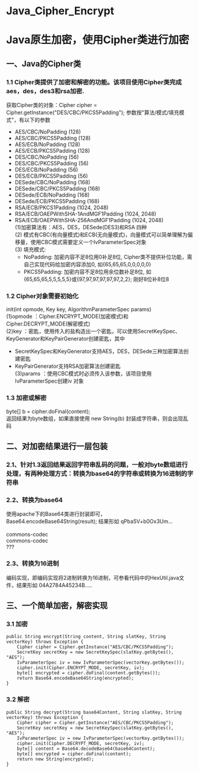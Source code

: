 ﻿# Java_Cipher_Encrypt
# Java原生加密，使用Cipher类进行加密
## 一、Java的Cipher类
### 1.1 Cipher类提供了加密和解密的功能。该项目使用Cipher类完成aes，des，des3和rsa加密.  
获取Cipher类的对象：Cipher cipher = Cipher.getInstance("DES/CBC/PKCS5Padding"); 参数按"算法/模式/填充模式"，有以下的参数  
* AES/CBC/NoPadding (128)  
* AES/CBC/PKCS5Padding (128)  
* AES/ECB/NoPadding (128)  
* AES/ECB/PKCS5Padding (128)  
* DES/CBC/NoPadding (56)  
* DES/CBC/PKCS5Padding (56)  
* DES/ECB/NoPadding (56)  
* DES/ECB/PKCS5Padding (56)  
* DESede/CBC/NoPadding (168)  
* DESede/CBC/PKCS5Padding (168)  
* DESede/ECB/NoPadding (168)  
* DESede/ECB/PKCS5Padding (168)  
* RSA/ECB/PKCS1Padding (1024, 2048)  
* RSA/ECB/OAEPWithSHA-1AndMGF1Padding (1024, 2048)  
* RSA/ECB/OAEPWithSHA-256AndMGF1Padding (1024, 2048)  
(1)加密算法有：AES，DES，DESede(DES3)和RSA 四种  
(2) 模式有CBC(有向量模式)和ECB(无向量模式)，向量模式可以简单理解为偏移量，使用CBC模式需要定义一个IvParameterSpec对象  
(3) 填充模式: 
   * NoPadding: 加密内容不足8位用0补足8位, Cipher类不提供补位功能，需自己实现代码给加密内容添加0, 如{65,65,65,0,0,0,0,0}  
   * PKCS5Padding: 加密内容不足8位用余位数补足8位, 如{65,65,65,5,5,5,5,5}或{97,97,97,97,97,97,2,2}; 刚好8位补8位8  

### 1.2 Cipher对象需要初始化  
init(int opmode, Key key, AlgorithmParameterSpec params)  
(1)opmode ：Cipher.ENCRYPT_MODE(加密模式)和 Cipher.DECRYPT_MODE(解密模式)  
(2)key ：密匙，使用传入的盐构造出一个密匙，可以使用SecretKeySpec、KeyGenerator和KeyPairGenerator创建密匙，其中  
 * SecretKeySpec和KeyGenerator支持AES，DES，DESede三种加密算法创建密匙  
 * KeyPairGenerator支持RSA加密算法创建密匙  
(3)params ：使用CBC模式时必须传入该参数，该项目使用IvParameterSpec创建iv 对象  

### 1.3 加密或解密  
byte[] b = cipher.doFinal(content);  
返回结果为byte数组，如果直接使用 new String(b) 封装成字符串，则会出现乱码  

## 二、对加密结果进行一层包装
### 2.1、针对1.3返回结果返回字符串乱码的问题，一般对byte数组进行处理，有两种处理方式：转换为base64的字符串或转换为16进制的字符串
### 2.2、转换为base64
  使用apache下的Base64类进行封装即可，Base64.encodeBase64String(result); 结果形如 qPba5V+b0Ox3Um...  
    <dependency>  
        <groupId>commons-codec</groupId>  
        <artifactId>commons-codec</artifactId>  
        <version>???</version>  
    </dependency>  
### 2.3、转换为16进制
  编码实现，即编码实现将2进制转换为16进制，可参看代码中的HexUtil.java文件，结果形如 04A2784A45234B.....  

## 三、一个简单加密，解密实现
### 3.1 加密
    public String encrypt(String content, String slatKey, String vectorKey) throws Exception {
		Cipher cipher = Cipher.getInstance("AES/CBC/PKCS5Padding");
		SecretKey secretKey = new SecretKeySpec(slatKey.getBytes(), "AES");
		IvParameterSpec iv = new IvParameterSpec(vectorKey.getBytes());
		cipher.init(Cipher.ENCRYPT_MODE, secretKey, iv);
		byte[] encrypted = cipher.doFinal(content.getBytes());
		return Base64.encodeBase64String(encrypted);
	}
### 3.2 解密
    public String decrypt(String base64Content, String slatKey, String vectorKey) throws Exception {
		Cipher cipher = Cipher.getInstance("AES/CBC/PKCS5Padding");
		SecretKey secretKey = new SecretKeySpec(slatKey.getBytes(), "AES");
		IvParameterSpec iv = new IvParameterSpec(vectorKey.getBytes());
		cipher.init(Cipher.DECRYPT_MODE, secretKey, iv);
		byte[] content = Base64.decodeBase64(base64Content);
		byte[] encrypted = cipher.doFinal(content);
		return new String(encrypted);
	}
    
    
